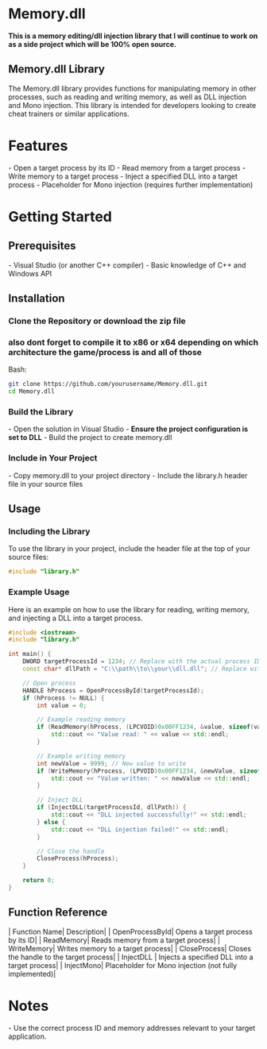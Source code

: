 # Memory.dll
**This is a memory editing/dll injection library that I will continue to work on as a side project which will be 100% open source.**

## Memory.dll Library
The Memory.dll library provides functions for manipulating memory in other processes, such as reading and writing memory, as well as DLL injection and Mono injection. This library is intended for developers looking to create cheat trainers or similar applications.

# Features
\- Open a target process by its ID
\- Read memory from a target process
\- Write memory to a target process
\- Inject a specified DLL into a target process
\- Placeholder for Mono injection (requires further implementation)

# Getting Started
## Prerequisites
\- Visual Studio (or another C++ compiler)
\- Basic knowledge of C++ and Windows API

## Installation

### Clone the Repository or download the zip file
### also dont forget to compile it to x86 or x64 depending on which architecture the game/process is and all of those 
Bash:
```bash
git clone https://github.com/yourusername/Memory.dll.git
cd Memory.dll
```

### Build the Library

\- Open the solution in Visual Studio
\- **Ensure the project configuration is set to DLL**
\- Build the project to create memory.dll

### Include in Your Project

\- Copy memory.dll to your project directory
\- Include the library.h header file in your source files

## Usage
### Including the Library
To use the library in your project, include the header file at the top of your source files:
```cpp
#include "library.h"
```

### Example Usage
Here is an example on how to use the library for reading, writing memory, and injecting a DLL into a target process.

```cpp
#include <iostream>
#include "library.h"

int main() {
    DWORD targetProcessId = 1234; // Replace with the actual process ID
    const char* dllPath = "C:\\path\\to\\your\\dll.dll"; // Replace with the path to the DLL you want to inject

    // Open process
    HANDLE hProcess = OpenProcessById(targetProcessId);
    if (hProcess != NULL) {
        int value = 0;

        // Example reading memory
        if (ReadMemory(hProcess, (LPCVOID)0x00FF1234, &value, sizeof(value))) {
            std::cout << "Value read: " << value << std::endl;
        }

        // Example writing memory
        int newValue = 9999; // New value to write
        if (WriteMemory(hProcess, (LPVOID)0x00FF1234, &newValue, sizeof(newValue))) {
            std::cout << "Value written: " << newValue << std::endl;
        }

        // Inject DLL
        if (InjectDLL(targetProcessId, dllPath)) {
            std::cout << "DLL injected successfully!" << std::endl;
        } else {
            std::cout << "DLL injection failed!" << std::endl;
        }

        // Close the handle
        CloseProcess(hProcess);
    }

    return 0;
}
```

## Function Reference
| Function Name| Description|
| OpenProcessById| Opens a target process by its ID|
| ReadMemory| Reads memory from a target process|
| WriteMemory| Writes memory to a target process|
| CloseProcess| Closes the handle to the target process|
| InjectDLL | Injects a specified DLL into a target process|
| InjectMono| Placeholder for Mono injection (not fully implemented)|

# Notes
\- Use the correct process ID and memory addresses relevant to your target application.
